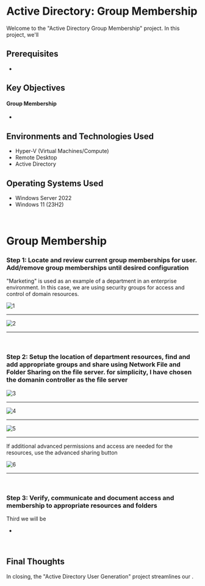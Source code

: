 <h1> Active Directory: Group Membership </h1>


<p>Welcome to the "Active Directory Group Membership" project. In this project, we'll  </p>

<h2>Prerequisites</h2>

- <a> </a>

<h2>Key Objectives</h2>

<h4>Group Membership</h4>

-  

<h2>Environments and Technologies Used</h2>

- Hyper-V (Virtual Machines/Compute)
- Remote Desktop
- Active Directory

<h2>Operating Systems Used </h2>

- Windows Server 2022
- Windows 11 (23H2)


<br>



<h1>Group Membership</h1>

<h3>Step 1: Locate and review current group memberships for user.  Add/remove group memberships until desired configuration</h3>
<p>"Marketing" is used as an example of a department in an enterprise environment. In this case, we are using security groups for access and control of domain resources. </p>


![1](https://github.com/user-attachments/assets/f5779d4b-a62b-4a17-8184-3b1002569180)

____


![2](https://github.com/user-attachments/assets/135b9507-3ab8-4124-a49d-31389f5929bb)


____

<br>


<h3>Step 2: Setup the location of department resources, find and add appropriate groups and share using Network File and Folder Sharing on the file server. for simplicity, I have chosen the domanin controller as the file server </h3>
<p>                  </p>

![3](https://github.com/user-attachments/assets/b9c41e46-8ddc-428c-b19c-249d3c0905f1)

____


![4](https://github.com/user-attachments/assets/b6087556-9449-43e1-8f53-e2ad19ff1d59)


____


![5](https://github.com/user-attachments/assets/c2986651-9912-474d-a61a-8f04f276afb7)



____


<p>If additional advanced permissions and access are needed for the resources, use the advanced sharing button </p>



![6](https://github.com/user-attachments/assets/3352b14e-5955-42ad-b35e-ffcb1adca164)



____

<br>


<h3>Step 3: Verify, communicate and document access and membership to appropriate resources and folders </h3>
<p>Third we will be  </p>

- 

<br>



<h2> Final Thoughts </h2>

<p> In closing, the "Active Directory User Generation" project streamlines our  .</p>
